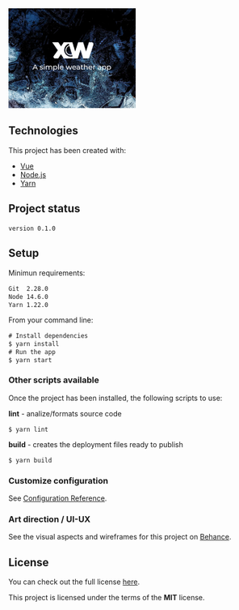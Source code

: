

<img alt="logo" width="50%" height="50%" src="https://github.com/Greenvahn/xweather/blob/master/behance-thumbnail.jpg?raw=true">

## Technologies
This project has been created with:
* [Vue](https://vuejs.org/)
* [Node.js](https://nodejs.org/en/download/)
* [Yarn](https://classic.yarnpkg.com/en/)

## Project status
```
version 0.1.0
```

## Setup
Minimun requirements:
```
Git  2.28.0
Node 14.6.0
Yarn 1.22.0
```

From your command line:
```
# Install dependencies
$ yarn install
# Run the app
$ yarn start
```

### Other scripts available
Once the project has been installed, the following scripts to use:

**lint** - analize/formats source code
```
$ yarn lint
```
**build** - creates the deployment files ready to publish
```
$ yarn build
```

### Customize configuration
See [Configuration Reference](https://cli.vuejs.org/config/).

### Art direction / UI-UX
See the visual aspects and wireframes for this project on [Behance](https://www.behance.net/gallery/103830659/XWeather?tracking_source=for_you_feed_user_published).

## License
You can check out the full license [here](https://github.com/Greenvahn/xweather/blob/master/LICENSE).

This project is licensed under the terms of the **MIT** license.
